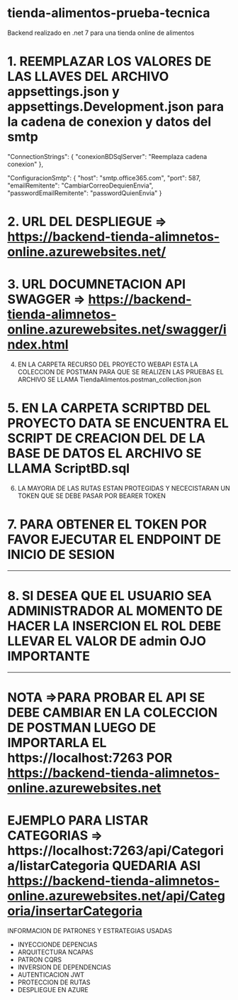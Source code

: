 # tienda-alimentos-prueba-tecnica
Backend realizado en .net 7 para una tienda online de alimentos

# 1. REEMPLAZAR LOS VALORES DE LAS LLAVES DEL ARCHIVO appsettings.json y appsettings.Development.json para la cadena de conexion y datos del smtp

 "ConnectionStrings": {
    "conexionBDSqlServer": "Reemplaza cadena conexion"
  },

 "ConfiguracionSmtp": {
    "host": "smtp.office365.com",
    "port": 587,
    "emailRemitente": "CambiarCorreoDequienEnvia",
    "passwordEmailRemitente": "passwordQuienEnvia"
  }

# 2. URL DEL DESPLIEGUE => https://backend-tienda-alimnetos-online.azurewebsites.net/
# 3. URL DOCUMNETACION API SWAGGER => https://backend-tienda-alimnetos-online.azurewebsites.net/swagger/index.html

 4. EN LA CARPETA RECURSO DEL PROYECTO WEBAPI ESTA LA COLECCION DE POSTMAN PARA QUE SE REALIZEN LAS PRUEBAS EL ARCHIVO SE LLAMA TiendaAlimentos.postman_collection.json

# 5. EN LA CARPETA SCRIPTBD DEL PROYECTO DATA SE ENCUENTRA EL SCRIPT DE CREACION DEL DE LA BASE DE DATOS EL ARCHIVO SE LLAMA ScriptBD.sql

 6. LA MAYORIA DE LAS RUTAS ESTAN PROTEGIDAS Y NECECISTARAN UN TOKEN QUE SE DEBE PASAR POR BEARER TOKEN

# 7. PARA OBTENER EL TOKEN POR FAVOR EJECUTAR EL ENDPOINT DE INICIO DE SESION

************************************************************************************************************************************
# 8. SI DESEA QUE EL USUARIO SEA ADMINISTRADOR AL MOMENTO DE HACER LA INSERCION EL ROL DEBE LLEVAR EL VALOR DE admin  OJO IMPORTANTE
************************************************************************************************************************************

# NOTA =>PARA PROBAR EL API SE DEBE CAMBIAR  EN LA COLECCION DE POSTMAN LUEGO DE IMPORTARLA EL https://localhost:7263 POR https://backend-tienda-alimnetos-online.azurewebsites.net  
# EJEMPLO PARA LISTAR CATEGORIAS => https://localhost:7263/api/Categoria/listarCategoria QUEDARIA ASI https://backend-tienda-alimnetos-online.azurewebsites.net/api/Categoria/insertarCategoria

INFORMACION DE PATRONES Y ESTRATEGIAS USADAS

* INYECCIONDE DEPENCIAS
* ARQUITECTURA NCAPAS
* PATRON CQRS
* INVERSION DE DEPENDENCIAS
* AUTENTICACION JWT
* PROTECCION DE RUTAS
* DESPLIEGUE EN AZURE
